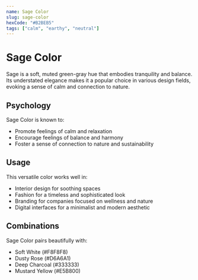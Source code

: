 ```yaml
---
name: Sage Color
slug: sage-color
hexCode: "#B2BEB5"
tags: ["calm", "earthy", "neutral"]
---
```


# Sage Color

Sage is a soft, muted green-gray hue that embodies tranquility and balance. Its understated elegance makes it a popular choice in various design fields, evoking a sense of calm and connection to nature.

## Psychology

Sage Color is known to:
- Promote feelings of calm and relaxation
- Encourage feelings of balance and harmony
- Foster a sense of connection to nature and sustainability

## Usage

This versatile color works well in:
- Interior design for soothing spaces
- Fashion for a timeless and sophisticated look
- Branding for companies focused on wellness and nature
- Digital interfaces for a minimalist and modern aesthetic

## Combinations

Sage Color pairs beautifully with:
- Soft White (#F8F8F8)
- Dusty Rose (#D6A6A1)
- Deep Charcoal (#333333)
- Mustard Yellow (#E5B800)
